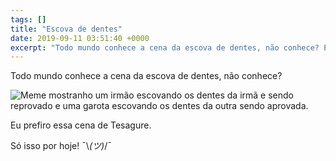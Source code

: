 ```yaml
---
tags: []
title: "Escova de dentes"
date: 2019-09-11 03:51:40 +0000
excerpt: "Todo mundo conhece a cena da escova de dentes, não conhece? Eu prefiro essa cena..."
---
```


Todo mundo conhece a cena da escova de dentes, não conhece?

![Meme mostranho um irmão escovando os dentes da irmã e sendo reprovado e uma garota escovando os dentes da outra sendo aprovada.](https://i.imgur.com/LJW6mVv.png)

Eu prefiro essa cena de Tesagure.

Só isso por hoje! ¯\\_(ツ)_/¯
